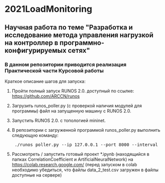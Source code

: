 # 2021LoadMonitoring #
   ## **Научная работа по теме "Разработка и исследование метода управления нагрузкой на контроллер в программно-конфигурируемых сетях"** 

### В данном репозитории приводится реализация Практической части Курсовой работы ###



Краткое описание шагов для запуска:
  
  1. Пройти полный запуск RUNOS 2.0. доступный по ссылке: https://github.com/ARCCN/runos
  
  2. Загрузить runos_poller.py (с проверкой наличия модулей для программы) файл на запущенную машину с RUNOS 2.0.
  
  3. Запустить RUNOS 2.0. с топологией mininet.
  
  4. В репозитории с загруженной программой runos_poller.py выполнить следующую команду: 
       <pre> ./runos_poller.py --ip 127.0.0.1 --port 8000 --interval 1 > data_2_test.csv # где data_2_test.csv выходной файл, с собираемыми данными </pre>
       
  5. Рассмотреть / запустить готовый проект *.ipynb (находящийся в папках CorrelationCoefficient и ArtificialNeuralNetwork) на https://colab.research.google.com/
   (перед запуском в colab необходимо убедиться, что файлы data_2_test.csv загружен в файлы доступные на сервере)
